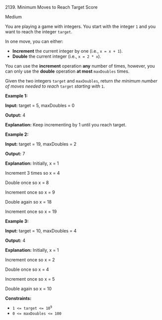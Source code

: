 2139\. Minimum Moves to Reach Target Score

Medium

You are playing a game with integers. You start with the integer `1` and you want to reach the integer `target`.

In one move, you can either:

*   **Increment** the current integer by one (i.e., `x = x + 1`).
*   **Double** the current integer (i.e., `x = 2 * x`).

You can use the **increment** operation **any** number of times, however, you can only use the **double** operation **at most** `maxDoubles` times.

Given the two integers `target` and `maxDoubles`, return _the minimum number of moves needed to reach_ `target` _starting with_ `1`.

**Example 1:**

**Input:** target = 5, maxDoubles = 0

**Output:** 4

**Explanation:** Keep incrementing by 1 until you reach target.

**Example 2:**

**Input:** target = 19, maxDoubles = 2

**Output:** 7

**Explanation:** Initially, x = 1 

Increment 3 times so x = 4 

Double once so x = 8 

Increment once so x = 9 

Double again so x = 18 

Increment once so x = 19

**Example 3:**

**Input:** target = 10, maxDoubles = 4

**Output:** 4

**Explanation:** Initially, x = 1 

Increment once so x = 2 

Double once so x = 4 

Increment once so x = 5 

Double again so x = 10

**Constraints:**

*   <code>1 <= target <= 10<sup>9</sup></code>
*   `0 <= maxDoubles <= 100`